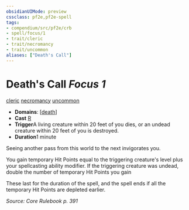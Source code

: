 ```yaml
---
obsidianUIMode: preview
cssclass: pf2e,pf2e-spell
tags:
- compendium/src/pf2e/crb
- spell/focus/1
- trait/cleric
- trait/necromancy
- trait/uncommon
aliases: ["Death's Call"]
---
```

# Death's Call *Focus 1*   
[cleric](/rules/traits/cleric.md)  [necromancy](/rules/traits/necromancy.md)  [uncommon](/rules/traits/uncommon.md)  

- **Domains**: [[death](/compendium/setting/domains.md#Death)]
- **Cast** [R](/rules/core-rulebook/chapter-9-playing-the-game.md#Actions "Reaction") 
- **Trigger**A living creature within 20 feet of you dies, or an undead creature within 20 feet of you is destroyed.
- **Duration**1 minute

Seeing another pass from this world to the next invigorates you.

You gain temporary Hit Points equal to the triggering creature's level plus your spellcasting ability modifier. If the triggering creature was undead, double the number of temporary Hit Points you gain

These last for the duration of the spell, and the spell ends if all the temporary Hit Points are depleted earlier.

*Source: Core Rulebook p. 391*